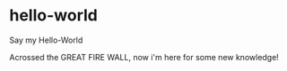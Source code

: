 # hello-world
Say my Hello-World


Acrossed the GREAT FIRE WALL, now i'm here for some new knowledge!

